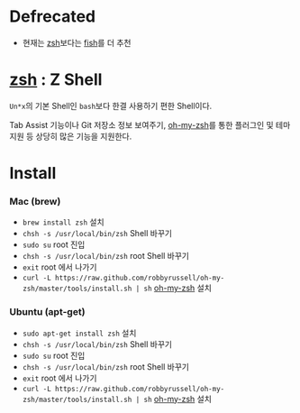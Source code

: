 # Defrecated

- 현재는 [zsh]보다는 [fish]를 더 추천


# [zsh] : Z Shell

`Un*x`의 기본 Shell인 `bash`보다 한결 사용하기 편한 Shell이다.

Tab Assist 기능이나 Git 저장소 정보 보여주기, [oh-my-zsh]를 통한 플러그인 및 테마 지원 등 상당히 많은 기능을 지원한다.


# Install

### Mac (brew)

- `brew install zsh` 설치
- `chsh -s /usr/local/bin/zsh` Shell 바꾸기
- `sudo su` root 진입
- `chsh -s /usr/local/bin/zsh` root Shell 바꾸기
- `exit` root 에서 나가기
- `curl -L https://raw.github.com/robbyrussell/oh-my-zsh/master/tools/install.sh | sh` [oh-my-zsh] 설치

### Ubuntu (apt-get)

- `sudo apt-get install zsh` 설치
- `chsh -s /usr/local/bin/zsh` Shell 바꾸기
- `sudo su` root 진입
- `chsh -s /usr/local/bin/zsh` root Shell 바꾸기
- `exit` root 에서 나가기
- `curl -L https://raw.github.com/robbyrussell/oh-my-zsh/master/tools/install.sh | sh` [oh-my-zsh] 설치



[fish]: fish.md
[zsh]: http://www.zsh.org
[oh-my-zsh]: https://github.com/robbyrussell/oh-my-zsh
